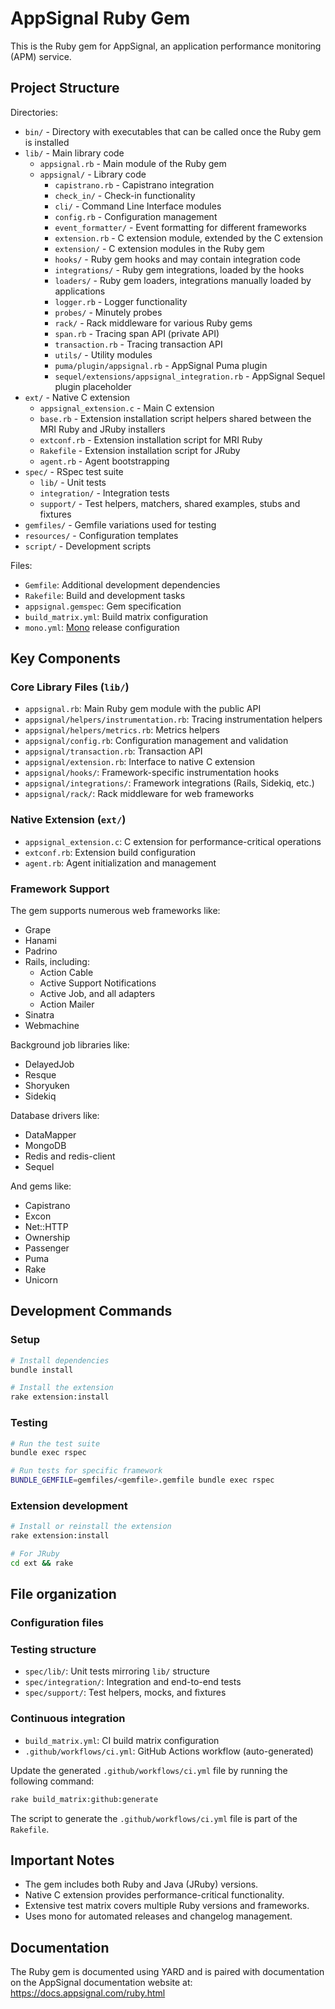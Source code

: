 # AppSignal Ruby Gem

This is the Ruby gem for AppSignal, an application performance monitoring (APM) service.

## Project Structure

Directories:

- `bin/` - Directory with executables that can be called once the Ruby gem is installed
- `lib/` - Main library code
  - `appsignal.rb` - Main module of the Ruby gem
  - `appsignal/` - Library code
    - `capistrano.rb` - Capistrano integration
    - `check_in/` - Check-in functionality
    - `cli/` - Command Line Interface modules
    - `config.rb` - Configuration management
    - `event_formatter/` - Event formatting for different frameworks
    - `extension.rb` - C extension module, extended by the C extension
    - `extension/` - C extension modules in the Ruby gem
    - `hooks/` - Ruby gem hooks and may contain integration code
    - `integrations/` - Ruby gem integrations, loaded by the hooks
    - `loaders/` - Ruby gem loaders, integrations manually loaded by applications
    - `logger.rb` - Logger functionality
    - `probes/` - Minutely probes
    - `rack/` - Rack middleware for various Ruby gems
    - `span.rb` - Tracing span API (private API)
    - `transaction.rb` - Tracing transaction API
    - `utils/` - Utility modules
    - `puma/plugin/appsignal.rb` - AppSignal Puma plugin
    - `sequel/extensions/appsignal_integration.rb` - AppSignal Sequel plugin placeholder
- `ext/` - Native C extension
  - `appsignal_extension.c` - Main C extension
  - `base.rb` - Extension installation script helpers shared between the MRI Ruby and JRuby installers
  - `extconf.rb` - Extension installation script for MRI Ruby
  - `Rakefile` - Extension installation script for JRuby
  - `agent.rb` - Agent bootstrapping
- `spec/` - RSpec test suite
  - `lib/` - Unit tests
  - `integration/` - Integration tests
  - `support/` - Test helpers, matchers, shared examples, stubs and fixtures
- `gemfiles/` - Gemfile variations used for testing
- `resources/` - Configuration templates
- `script/` - Development scripts

Files:

- `Gemfile`: Additional development dependencies
- `Rakefile`: Build and development tasks
- `appsignal.gemspec`: Gem specification
- `build_matrix.yml`: Build matrix configuration
- `mono.yml`: [Mono](https://github.com/appsignal/mono/) release configuration

## Key Components

### Core Library Files (`lib/`)

- `appsignal.rb`: Main Ruby gem module with the public API
- `appsignal/helpers/instrumentation.rb`: Tracing instrumentation helpers
- `appsignal/helpers/metrics.rb`: Metrics helpers
- `appsignal/config.rb`: Configuration management and validation
- `appsignal/transaction.rb`: Transaction API
- `appsignal/extension.rb`: Interface to native C extension
- `appsignal/hooks/`: Framework-specific instrumentation hooks
- `appsignal/integrations/`: Framework integrations (Rails, Sidekiq, etc.)
- `appsignal/rack/`: Rack middleware for web frameworks

### Native Extension (`ext/`)

- `appsignal_extension.c`: C extension for performance-critical operations
- `extconf.rb`: Extension build configuration
- `agent.rb`: Agent initialization and management

### Framework Support

The gem supports numerous web frameworks like:

- Grape
- Hanami
- Padrino
- Rails, including:
    - Action Cable
    - Active Support Notifications
    - Active Job, and all adapters
    - Action Mailer
- Sinatra
- Webmachine

Background job libraries like:

- DelayedJob
- Resque
- Shoryuken
- Sidekiq

Database drivers like:

- DataMapper
- MongoDB
- Redis and redis-client
- Sequel

And gems like:

- Capistrano
- Excon
- Net::HTTP
- Ownership
- Passenger
- Puma
- Rake
- Unicorn

## Development Commands

### Setup

```bash
# Install dependencies
bundle install

# Install the extension
rake extension:install
```

### Testing

```bash
# Run the test suite
bundle exec rspec

# Run tests for specific framework
BUNDLE_GEMFILE=gemfiles/<gemfile>.gemfile bundle exec rspec
```

### Extension development

```bash
# Install or reinstall the extension
rake extension:install

# For JRuby
cd ext && rake
```

## File organization

### Configuration files

### Testing structure

- `spec/lib/`: Unit tests mirroring `lib/` structure
- `spec/integration/`: Integration and end-to-end tests
- `spec/support/`: Test helpers, mocks, and fixtures

### Continuous integration

- `build_matrix.yml`: CI build matrix configuration
- `.github/workflows/ci.yml`: GitHub Actions workflow (auto-generated)

Update the generated `.github/workflows/ci.yml` file by running the following command:

```bash
rake build_matrix:github:generate
```

The script to generate the `.github/workflows/ci.yml` file is part of the `Rakefile`.

## Important Notes

- The gem includes both Ruby and Java (JRuby) versions.
- Native C extension provides performance-critical functionality.
- Extensive test matrix covers multiple Ruby versions and frameworks.
- Uses mono for automated releases and changelog management.

## Documentation

The Ruby gem is documented using YARD and is paired with documentation on the AppSignal documentation website at: https://docs.appsignal.com/ruby.html
